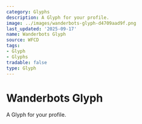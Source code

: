 ```yaml
---
category: Glyphs
description: A Glyph for your profile.
image: ../images/wanderbots-glyph-d4709aad9f.png
last_updated: '2025-09-17'
name: Wanderbots Glyph
source: WFCD
tags:
- Glyph
- Glyphs
tradable: false
type: Glyph
---
```


# Wanderbots Glyph

A Glyph for your profile.


